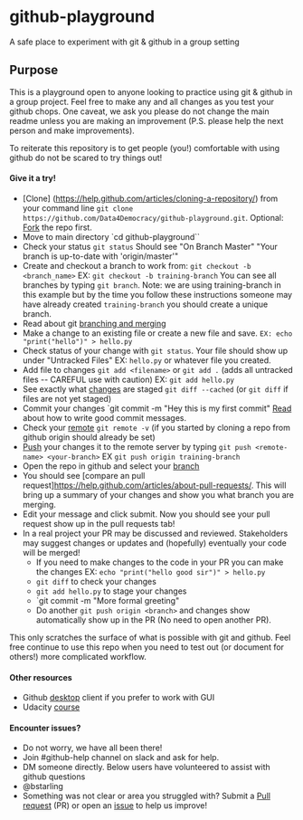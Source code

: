 # github-playground
A safe place to experiment with git &amp; github in a group setting


## Purpose
This is a playground open to anyone looking to practice using git & github in a group project. Feel free to make any and all changes as you test your github chops. One caveat, we ask you please do not change the main readme unless you are making an improvement (P.S. please help the next person and make improvements).

To reiterate this repository is to get people (you!) comfortable with using github do not be scared to try things out!

#### Give it a try!

* [Clone] (https://help.github.com/articles/cloning-a-repository/) from your command line `git clone https://github.com/Data4Democracy/github-playground.git`. Optional: [Fork](https://help.github.com/articles/fork-a-repo/) the repo first.
* Move to main directory `cd github-playground``
* Check your status `git status` Should see "On Branch Master" "Your branch is up-to-date with 'origin/master'"
* Create and checkout a branch to work from: `git checkout -b <branch_name>` EX: `git checkout -b training-branch` You can see all branches by typing `git branch`. Note: we are using training-branch in this example but by the time you follow these instructions someone may have already created `training-branch` you should create a unique branch.
* Read about git [branching and merging](https://git-scm.com/book/en/v2/Git-Branching-Basic-Branching-and-Merging)
* Make a change to an existing file or create a new file and save. `EX: echo "print("hello")" > hello.py`
* Check status of your change with `git status`. Your file should show up under "Untracked Files" EX: `hello.py` or whatever file you created.
* Add file to changes `git add <filename>` or `git add .` (adds all untracked files -- CAREFUL use with caution) EX: `git add hello.py`
* See exactly what [changes](https://git-scm.com/docs/git-diff) are staged `git diff --cached` (or `git diff` if files are not yet staged)
* Commit your changes `git commit -m "Hey this is my first commit" [Read](http://chris.beams.io/posts/git-commit/) about how to write good commit messages.
* Check your [remote](https://help.github.com/articles/adding-a-remote/) `git remote -v` (if you started by cloning a repo from github origin should already be set)
* [Push](https://help.github.com/articles/pushing-to-a-remote/) your changes it to the remote server by typing `git push <remote-name> <your-branch>` EX `git push origin training-branch`
* Open the repo in github and select your [branch](https://help.github.com/articles/viewing-branches-in-your-repository/)
* You should see [compare an pull request]https://help.github.com/articles/about-pull-requests/. This will bring up a summary of your changes and show you what branch you are merging.
* Edit your message and click submit. Now you should see your pull request show up in the pull requests tab!
* In a real project your PR may be discussed and reviewed. Stakeholders may suggest changes or updates and (hopefully) eventually your code will be merged!
  * If you need to make changes to the code in your PR you can make the changes EX: `echo "print("hello good sir")" > hello.py`
  * `git diff` to check your changes
  * `git add hello.py` to stage your changes
  * `git commit -m "More formal greeting"
  * Do another `git push origin <branch>` and changes show automatically show up in the PR (No need to open another PR).

This only scratches the surface of what is possible with git and github. Feel free continue to use this repo when you need to test out (or document for others!) more complicated workflow.

#### Other resources
* Github [desktop](https://desktop.github.com/) client if you prefer to work with GUI
* Udacity [course](https://www.udacity.com/course/how-to-use-git-and-github--ud775)

#### Encounter issues?
* Do not worry, we have all been there!
* Join #github-help channel on slack and ask for help.
* DM someone directly. Below users have volunteered to assist with github questions
 * @bstarling
* Something was not clear or area you struggled with? Submit a [Pull request](https://help.github.com/articles/about-pull-requests/) (PR) or open an [issue](https://help.github.com/articles/creating-an-issue/) to help us improve!
